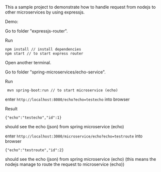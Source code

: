 This a sample project to demonstrate how to handle request from nodejs to other microservices by using expressjs.

Demo:

Go to folder "expressjs-router".

Run

```
npm install // install dependencies
npm start // to start express router
```

Open another terminal.

Go to folder "spring-microservices/echo-service".

Run

```
 mvn spring-boot:run // to start microservice (echo)
```

enter ``` http://localhost:8080/echo?echo=testecho ``` into browser

Result

```
{"echo":"testecho","id":1}
```
should see the echo (json) from spring microservice (echo)

enter ``` http://localhost:3000/microservice/echo?echo=testroute ``` into browser

```
{"echo":"testroute","id":2}
```

should see the echo (json) from spring microservice (echo) (this means the nodejs manage to route the request to  microservice (echo))
